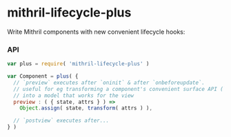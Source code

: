 # mithril-lifecycle-plus

Write Mithril components with new convenient lifecycle hooks:

### API

```javascript
var plus = require( 'mithril-lifecycle-plus' )

var Component = plus( {
  // `preview` executes after `oninit` & after `onbeforeupdate`.
  // useful for eg transforming a component's convenient surface API (`attrs`)
  // into a model that works for the view
  preview : ( { state, attrs } ) =>
    Object.assign( state, transform( attrs ) ),

  // `postview` executes after...
} )


```
